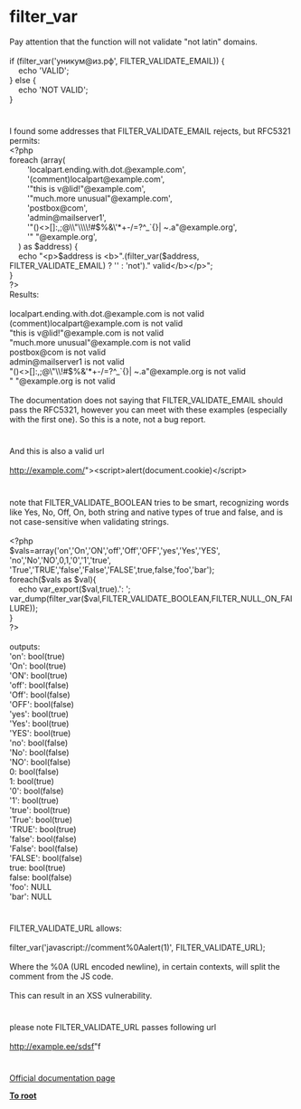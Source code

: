 # filter_var




<div class="phpcode"><span class="html">
Pay attention that the function will not validate &quot;not latin&quot; domains.<br><br>if (filter_var(&apos;&#x443;&#x43D;&#x438;&#x43A;&#x443;&#x43C;@&#x438;&#x437;.&#x440;&#x444;&apos;, FILTER_VALIDATE_EMAIL)) { <br>&#xA0; &#xA0; echo &apos;VALID&apos;; <br>} else {<br>&#xA0; &#xA0; echo &apos;NOT VALID&apos;;<br>}</span>
</div>
  

#


<div class="phpcode"><span class="html">
I found some addresses that FILTER_VALIDATE_EMAIL rejects, but RFC5321 permits:<br><span class="default">&lt;?php<br></span><span class="keyword">foreach (array(<br>&#xA0; &#xA0; &#xA0; &#xA0; </span><span class="string">&apos;localpart.ending.with.dot.@example.com&apos;</span><span class="keyword">,<br>&#xA0; &#xA0; &#xA0; &#xA0; </span><span class="string">&apos;(comment)localpart@example.com&apos;</span><span class="keyword">,<br>&#xA0; &#xA0; &#xA0; &#xA0; </span><span class="string">&apos;&quot;this is v@lid!&quot;@example.com&apos;</span><span class="keyword">, <br>&#xA0; &#xA0; &#xA0; &#xA0; </span><span class="string">&apos;&quot;much.more unusual&quot;@example.com&apos;</span><span class="keyword">,<br>&#xA0; &#xA0; &#xA0; &#xA0; </span><span class="string">&apos;postbox@com&apos;</span><span class="keyword">,<br>&#xA0; &#xA0; &#xA0; &#xA0; </span><span class="string">&apos;admin@mailserver1&apos;</span><span class="keyword">,<br>&#xA0; &#xA0; &#xA0; &#xA0; </span><span class="string">&apos;&quot;()&lt;&gt;[]:,;@\\&quot;\\\\!#$%&amp;\&apos;*+-/=?^_`{}| ~.a&quot;@example.org&apos;</span><span class="keyword">,<br>&#xA0; &#xA0; &#xA0; &#xA0; </span><span class="string">&apos;&quot; &quot;@example.org&apos;</span><span class="keyword">,<br>&#xA0; &#xA0; ) as </span><span class="default">$address</span><span class="keyword">) {<br>&#xA0; &#xA0; echo </span><span class="string">&quot;&lt;p&gt;</span><span class="default">$address</span><span class="string"> is &lt;b&gt;&quot;</span><span class="keyword">.(</span><span class="default">filter_var</span><span class="keyword">(</span><span class="default">$address</span><span class="keyword">, </span><span class="default">FILTER_VALIDATE_EMAIL</span><span class="keyword">) ? </span><span class="string">&apos;&apos; </span><span class="keyword">: </span><span class="string">&apos;not&apos;</span><span class="keyword">).</span><span class="string">&quot; valid&lt;/b&gt;&lt;/p&gt;&quot;</span><span class="keyword">;<br>}<br></span><span class="default">?&gt;<br></span>Results:<br><br>localpart.ending.with.dot.@example.com is not valid<br>(comment)localpart@example.com is not valid<br>&quot;this is v@lid!&quot;@example.com is not valid<br>&quot;much.more unusual&quot;@example.com is not valid<br>postbox@com is not valid<br>admin@mailserver1 is not valid<br>&quot;()&lt;&gt;[]:,;@\&quot;\\!#$%&amp;&apos;*+-/=?^_`{}| ~.a&quot;@example.org is not valid<br>&quot; &quot;@example.org is not valid<br><br>The documentation does not saying that FILTER_VALIDATE_EMAIL should pass the RFC5321, however you can meet with these examples (especially with the first one). So this is a note, not a bug report.</span>
</div>
  

#


<div class="phpcode"><span class="html">
And this is also a valid url <br><br><a href="http://example.com/" rel="nofollow" target="_blank">http://example.com/</a>&quot;&gt;&lt;script&gt;alert(document.cookie)&lt;/script&gt;</span>
</div>
  

#


<div class="phpcode"><span class="html">
note that FILTER_VALIDATE_BOOLEAN tries to be smart, recognizing words like Yes, No, Off, On, both string and native types of true and false, and is not case-sensitive when validating strings.<br><br><span class="default">&lt;?php<br>$vals</span><span class="keyword">=array(</span><span class="string">&apos;on&apos;</span><span class="keyword">,</span><span class="string">&apos;On&apos;</span><span class="keyword">,</span><span class="string">&apos;ON&apos;</span><span class="keyword">,</span><span class="string">&apos;off&apos;</span><span class="keyword">,</span><span class="string">&apos;Off&apos;</span><span class="keyword">,</span><span class="string">&apos;OFF&apos;</span><span class="keyword">,</span><span class="string">&apos;yes&apos;</span><span class="keyword">,</span><span class="string">&apos;Yes&apos;</span><span class="keyword">,</span><span class="string">&apos;YES&apos;</span><span class="keyword">,<br></span><span class="string">&apos;no&apos;</span><span class="keyword">,</span><span class="string">&apos;No&apos;</span><span class="keyword">,</span><span class="string">&apos;NO&apos;</span><span class="keyword">,</span><span class="default">0</span><span class="keyword">,</span><span class="default">1</span><span class="keyword">,</span><span class="string">&apos;0&apos;</span><span class="keyword">,</span><span class="string">&apos;1&apos;</span><span class="keyword">,</span><span class="string">&apos;true&apos;</span><span class="keyword">,<br></span><span class="string">&apos;True&apos;</span><span class="keyword">,</span><span class="string">&apos;TRUE&apos;</span><span class="keyword">,</span><span class="string">&apos;false&apos;</span><span class="keyword">,</span><span class="string">&apos;False&apos;</span><span class="keyword">,</span><span class="string">&apos;FALSE&apos;</span><span class="keyword">,</span><span class="default">true</span><span class="keyword">,</span><span class="default">false</span><span class="keyword">,</span><span class="string">&apos;foo&apos;</span><span class="keyword">,</span><span class="string">&apos;bar&apos;</span><span class="keyword">);<br>foreach(</span><span class="default">$vals </span><span class="keyword">as </span><span class="default">$val</span><span class="keyword">){<br>&#xA0; &#xA0; echo </span><span class="default">var_export</span><span class="keyword">(</span><span class="default">$val</span><span class="keyword">,</span><span class="default">true</span><span class="keyword">).</span><span class="string">&apos;: &apos;</span><span class="keyword">;&#xA0;&#xA0; </span><span class="default">var_dump</span><span class="keyword">(</span><span class="default">filter_var</span><span class="keyword">(</span><span class="default">$val</span><span class="keyword">,</span><span class="default">FILTER_VALIDATE_BOOLEAN</span><span class="keyword">,</span><span class="default">FILTER_NULL_ON_FAILURE</span><span class="keyword">));<br>}<br></span><span class="default">?&gt;<br></span><br>outputs:<br>&apos;on&apos;: bool(true)<br>&apos;On&apos;: bool(true)<br>&apos;ON&apos;: bool(true)<br>&apos;off&apos;: bool(false)<br>&apos;Off&apos;: bool(false)<br>&apos;OFF&apos;: bool(false)<br>&apos;yes&apos;: bool(true)<br>&apos;Yes&apos;: bool(true)<br>&apos;YES&apos;: bool(true)<br>&apos;no&apos;: bool(false)<br>&apos;No&apos;: bool(false)<br>&apos;NO&apos;: bool(false)<br>0: bool(false)<br>1: bool(true)<br>&apos;0&apos;: bool(false)<br>&apos;1&apos;: bool(true)<br>&apos;true&apos;: bool(true)<br>&apos;True&apos;: bool(true)<br>&apos;TRUE&apos;: bool(true)<br>&apos;false&apos;: bool(false)<br>&apos;False&apos;: bool(false)<br>&apos;FALSE&apos;: bool(false)<br>true: bool(true)<br>false: bool(false)<br>&apos;foo&apos;: NULL<br>&apos;bar&apos;: NULL</span>
</div>
  

#


<div class="phpcode"><span class="html">
FILTER_VALIDATE_URL allows:<br><br>filter_var(&apos;javascript://comment%0Aalert(1)&apos;, FILTER_VALIDATE_URL);<br><br>Where the %0A (URL encoded newline), in certain contexts, will split the comment from the JS code.<br><br>This can result in an XSS vulnerability.</span>
</div>
  

#


<div class="phpcode"><span class="html">
please note FILTER_VALIDATE_URL passes following url
<br>
<br><a href="http://example.ee/sdsf" rel="nofollow" target="_blank">http://example.ee/sdsf</a>&quot;f</span>
</div>
  

#

[Official documentation page](https://www.php.net/manual/en/function.filter-var.php)

**[To root](/README.md)**